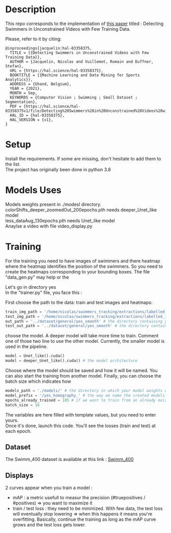 # Description

This repo corresponds to the implementation of [this paper](https://hal.science/hal-03358375) titled : Detecting Swimmers in Unconstrained Videos with Few Training Data.

Please, refer to it by citing:

    @inproceedings{jacquelin:hal-03358375,
      TITLE = {{Detecting Swimmers in Unconstrained Videos with Few Training Data}},
      AUTHOR = {Jacquelin, Nicolas and Vuillemot, Romain and Duffner, Stefan},
      URL = {https://hal.science/hal-03358375},
      BOOKTITLE = {{Machine Learning and Data Mining for Sports Analytics}},
      ADDRESS = {Ghand, Belgium},
      YEAR = {2021},
      MONTH = Sep,
      KEYWORDS = {Computer Vision ; Swimming ; Small Dataset ; Segmentation},
      PDF = {https://hal.science/hal-03358375v1/file/Detecting%20Swimmers%20in%20Unconstrained%20Videos%20with%20Few%20Training%20Data.pdf},
      HAL_ID = {hal-03358375},
      HAL_VERSION = {v1},
    }



# Setup

Install the requirements. If some are missing, don't hesitate to add them to the list.  
The project has originally been done in python 3.8


# Models Uses

Models weights present in ./modesl directory.  
colorShifts_deeper_zoomedOut_200epochs.pth needs deeper_Unet_like model  
less_dataAug_130epochs.pth needs Unet_like model  
Anaylse a video with file video_display.py


# Training

For the training you need to have images of swimmers and there heatmap where the heatmap identifies the position of the swimmers.
So you need to create the heatmaps corresponding to your bounding boxes. The file "data_gen.py" may help or the 

Let's go in directory yes  
In the "trainer.py" file, you face this :

First choose the path to the data: train and test images and heatmaps:
```python
train_img_path = '/home/nicolas/swimmers_tracking/extractions/labelled_images/train' # the directory containing your training images  
test_img_path = '/home/nicolas/swimmers_tracking/extractions/labelled_images/test' # the directory containing your test images  
out_path = '../dataset/general/yes_smooth' # the directory containing your training data (heatmaps with the name of the original image)  
test_out_path = '../dataset/general/yes_smooth' # the directory containing your training data (heatmaps with the name of the original image)
```
choose the model. A deeper model will take more time to train.
Comment one of those two line to use the other model. Currently, the smaller model is used in the pipeline. 
```python
model = Unet_like().cuda()  
model = deeper_Unet_like().cuda() # the model architecture  
```

Choose where the model should be saved and how it will be named. You can also start the training from another model.
Finally, you can choose the batch size which indicates how 
```python 
models_path = './models/' # the directory in which your model weights will be saved  
model_prefix = '/yes_homography_' # the way we name the created models (we add "XXepochs"" at the end)  
epochs_already_trained = 105 # if we want to train from an already existing model, this is the way to tell at which epoch (saved every 5 epochs)
batch_size = 16 
``` 

The variables are here filled with template values, but you need to enter yours.  
Once it's done, launch this code. You'll see the losses (train and test) at each epoch.

## Dataset

The Swimm_400 dataset is available at this link : [Swimm_400](https://drive.google.com/drive/folders/1CY7x1tKAaigZabdDF99cpQVAxBDhoiq0?usp=sharing)

## Displays

2 curves appear when you train a model :
 * mAP : a metric usefull to measur the precision (#truepositives / #positives) => you want to maximize it
 * train / test loss : they need to be minimized. With few data, the test loss will eventually stop lowering => when this happens it means you're overfitting.
Basically, continue the training as long as the mAP curve grows and the test loss gets lower.
